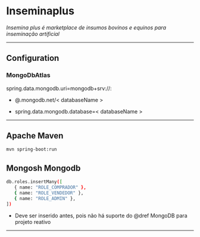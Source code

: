 # Inseminaplus
*Insemina plus é marketplace de insumos bovinos e equinos para inseminação artificial*

---
## Configuration

### MongoDbAtlas

spring.data.mongodb.uri=mongodb+srv://<username>:
   * <password>@<clusterName>.mongodb.net/< databaseName >

   * spring.data.mongodb.database=< databaseName >
---
## Apache Maven
```bash
mvn spring-boot:run
```
## Mongosh Mongodb
```bash
db.roles.insertMany([
   { name: "ROLE_COMPRADOR" },
   { name: "ROLE_VENDEDOR" },
   { name: "ROLE_ADMIN" },
])
```
* Deve ser inserido antes, pois não há suporte do @dref MongoDB para projeto reativo
---







